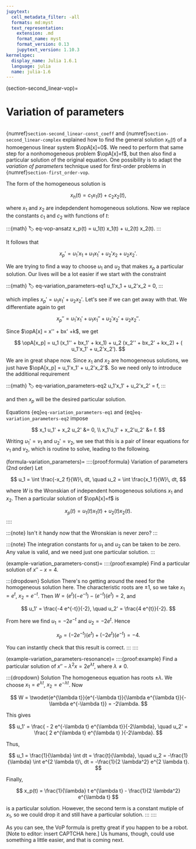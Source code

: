 ```yaml
---
jupytext:
  cell_metadata_filter: -all
  formats: md:myst
  text_representation:
    extension: .md
    format_name: myst
    format_version: 0.13
    jupytext_version: 1.10.3
kernelspec:
  display_name: Julia 1.6.1
  language: julia
  name: julia-1.6
---
```

(section-second_linear-vop)=
# Variation of parameters

```{index} variation of parameters
```

{numref}`section-second_linear-const_coeff` and {numref}`section-second_linear-complex` explained how to find the general solution $x_h(t)$ of a homoegenous linear system $\opA[x]=0$. We need to perform that same step for a nonhomogeneous problem $\opA[x]=f$, but then also find a particular solution of the original equation. One possibility is to adapt the *variation of parameters* technique used for first-order problems in {numref}`section-first_order-vop`.

The form of the homogeneous solution is

$$
x_h(t) = c_1 x_1(t) + c_2 x_2(t),
$$

where $x_1$ and $x_2$ are indepdendent homogeneous solutions. Now we replace the constants $c_1$ and $c_2$ with functions of $t$:

:::{math}
:label: eq-vop-ansatz
x_p(t) = u_1(t) x_1(t) + u_2(t) x_2(t).
:::

It follows that

$$
x_p' = u_1'x_1 + u_1 x_1' + u_2'x_2 + u_2 x_2'. 
$$ 

We are trying to find a way to choose $u_1$ and $u_2$ that makes $x_p$ a particular solution. Our lives will be a lot easier if we start with the constraint

:::{math}
:label: eq-variation_parameters-eq1
u_1'x_1 + u_2'x_2 = 0,
:::

which implies $x_p' = u_1 x_1' + u_2 x_2'$. Let's see if we can get away with that. We differentiate again to get

$$
x_p'' = u_1'x_1' + u_1 x_1'' + u_2'x_2' + u_2 x_2''.
$$

Since $\opA[x] = x'' + bx' +k$, we get

$$
\opA[x_p] = u_1 (x_1'' + bx_1' + kx_1) + u_2 (x_2'' + bx_2' + kx_2) + ( u_1'x_1' + u_2'x_2').
$$

We are in great shape now. Since $x_1$ and $x_2$ are homogeneous solutions, we just have $\opA[x_p] = u_1'x_1' + u_2'x_2'$. So we need only to introduce the additional requirement

:::{math}
:label: eq-variation_parameters-eq2
u_1'x_1' + u_2'x_2' = f,
:::

and then $x_p$ will be the desired particular solution.

Equations {eq}`eq-variation_parameters-eq1` and {eq}`eq-variation_parameters-eq2` impose

$$
x_1 u_1' + x_2 u_2' &= 0, \\ 
x_1'u_1' + x_2'u_2' &= f.
$$

Writing $u_1'=v_1$ and $u_2'=v_2$, we see that this is a pair of linear equations for $v_1$ and $v_2$, which is routine to solve, leading to the following.

(formula-variation_parameters)=
::::{proof:formula} Variation of parameters (2nd order)
Let 

$$
u_1 = \int \frac{-x_2 f}{W}\, dt, \quad u_2 = \int \frac{x_1 f}{W}\, dt,
$$

where $W$ is the Wronskian of independent homogeneous solutions $x_1$ and $x_2$. Then a particular solution of $\opA[x]=f$ is 

$$
x_p(t) = u_1(t) x_1(t) + u_2(t) x_2(t).
$$
::::

:::{note}
Isn't it handy now that the Wronskian is never zero?
:::

:::{note}
The integration constants for $u_1$ and $u_2$ can be taken to be zero. Any value is valid, and we need just one particular solution.
:::

(example-variation_parameters-const)=
::::{proof:example} 
Find a particular solution of $x'' - x = 4$. 

:::{dropdown} Solution
There's no getting around the need for the homogeneous solution here. The characteristic roots are $\pm 1$, so we take $x_1=e^t$, $x_2=e^{-t}$. Then $W=(e^t)(-e^{-t}) - (e^{-t})(e^t) = 2$, and 

$$
u_1' = \frac{-4 e^{-t}}{-2}, \quad u_2' = \frac{4 e^{t}}{-2}.
$$

From here we find $u_1 = -2e^{-t}$ and $u_2 = -2e^t$. Hence 

$$
x_p = (-2e^{-t})(e^t) + (-2e^t)(e^{-t}) = -4.
$$

You can instantly check that this result is correct.
:::
::::

(example-variation_parameters-resonance)=
::::{proof:example} 
Find a particular solution of $x'' - \lambda^2 x = 2 e^{\lambda t}$, where $\lambda\neq 0$. 

:::{dropdown} Solution
The homogeneous equation has roots $\pm \lambda$. We choose $x_1=e^{\lambda t}$, $x_2=e^{-\lambda t}$. Now

$$
W = \twodet{e^{\lambda t}}{e^{-\lambda t}}{\lambda e^{\lambda t}}{-\lambda e^{-\lambda t}} = -2\lambda.
$$

This gives

$$
u_1' = \frac{ - 2 e^{-\lambda t} e^{\lambda t}}{-2\lambda}, \quad u_2' = \frac{ 2 e^{\lambda t} e^{\lambda t} }{-2\lambda}.
$$

Thus,

$$
u_1 = \frac{1}{\lambda} \int dt = \frac{t}{\lambda}, \quad 
u_2 = -\frac{1}{\lambda} \int e^{2 \lambda t}\, dt  = -\frac{1}{2 \lambda^2} e^{2 \lambda t}.
$$

Finally,

$$
x_p(t) = \frac{1}{\lambda} t e^{\lambda t}  - \frac{1}{2 \lambda^2} e^{\lambda t}
$$

is a particular solution. However, the second term is a constant mutiple of $x_1$, so we could drop it and still have a particular solution.
:::
::::

As you can see, the VoP formula is pretty great if you happen to be a robot. [Note to editor: insert CAPTCHA here.] Us humans, though, could use something a little easier, and that is coming next.